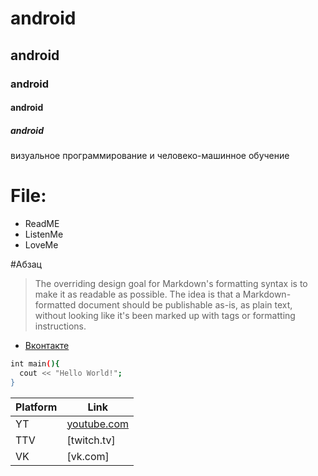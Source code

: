 # android
## android
### android
#### android
##### android
визуальное программирование и человеко-машинное обучение

# File:
- ReadME
- ListenMe
- LoveMe

#Абзац
> The overriding design goal for Markdown's
> formatting syntax is to make it as readable
> as possible. The idea is that a
> Markdown-formatted document should be
> publishable as-is, as plain text, without
> looking like it's been marked up with tags
> or formatting instructions.

- [Вконтакте](https://vk.com/cah4opan4o)

```sh
int main(){
  cout << "Hello World!";
}
```

| Platform | Link |
| ------ | ------ |
|YT|[youtube.com](youtube.com)|
|TTV|[twitch.tv]|
|VK|[vk.com]|
